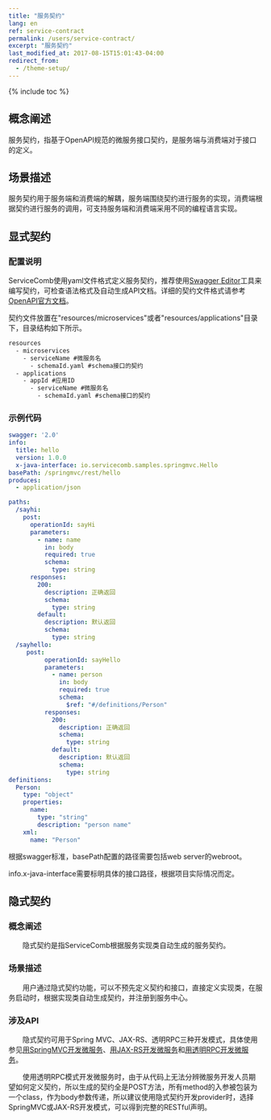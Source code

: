 ```yaml
---
title: "服务契约"
lang: en
ref: service-contract
permalink: /users/service-contract/
excerpt: "服务契约"
last_modified_at: 2017-08-15T15:01:43-04:00
redirect_from:
  - /theme-setup/
---
```


{% include toc %}
## 概念阐述

服务契约，指基于OpenAPI规范的微服务接口契约，是服务端与消费端对于接口的定义。

## 场景描述

服务契约用于服务端和消费端的解耦，服务端围绕契约进行服务的实现，消费端根据契约进行服务的调用，可支持服务端和消费端采用不同的编程语言实现。

## 显式契约

### 配置说明

ServiceComb使用yaml文件格式定义服务契约，推荐使用[Swagger Editor](http://editor.swagger.io/#/)工具来编写契约，可检查语法格式及自动生成API文档。详细的契约文件格式请参考[OpenAPI官方文档](https://github.com/OAI/OpenAPI-Specification/blob/master/versions/2.0.md)。

契约文件放置在"resources/microservices"或者"resources/applications"目录下，目录结构如下所示。

```txt
resources
  - microservices
    - serviceName #微服务名
      - schemaId.yaml #schema接口的契约
  - applications
    - appId #应用ID
      - serviceName #微服务名
        - schemaId.yaml #schema接口的契约
```

### 示例代码

```yaml
swagger: '2.0'
info:
  title: hello
  version: 1.0.0
  x-java-interface: io.servicecomb.samples.springmvc.Hello
basePath: /springmvc/rest/hello
produces:
  - application/json

paths:
  /sayhi:
    post:
      operationId: sayHi
      parameters:
        - name: name
          in: body
          required: true
          schema:
            type: string
      responses:
        200:
          description: 正确返回
          schema:
            type: string
        default:
          description: 默认返回
          schema:
            type: string
  /sayhello:
     post:
          operationId: sayHello
          parameters:
            - name: person
              in: body
              required: true
              schema:
                $ref: "#/definitions/Person"
          responses:
            200:
              description: 正确返回
              schema:
                type: string
            default:
              description: 默认返回
              schema:
                type: string
definitions:
  Person:
    type: "object"
    properties:
      name:
        type: "string"
        description: "person name"
    xml:
      name: "Person"
```

根据swagger标准，basePath配置的路径需要包括web server的webroot。

info.x-java-interface需要标明具体的接口路径，根据项目实际情况而定。

## 隐式契约
### 概念阐述

　　隐式契约是指ServiceComb根据服务实现类自动生成的服务契约。

### 场景描述

　　用户通过隐式契约功能，可以不预先定义契约和接口，直接定义实现类，在服务启动时，根据实现类自动生成契约，并注册到服务中心。

### 涉及API

　　隐式契约可用于Spring MVC、JAX-RS、透明RPC三种开发模式，具体使用参见[用SpringMVC开发微服务](/users/develop-with-springmvc/)、[用JAX-RS开发微服务](/users/develop-with-jax-rs/)和[用透明RPC开发微服务](/users/develop-with-transparent-rpc/)。

　　使用透明RPC模式开发微服务时，由于从代码上无法分辨微服务开发人员期望如何定义契约，所以生成的契约全是POST方法，所有method的入参被包装为一个class，作为body参数传递，所以建议使用隐式契约开发provider时，选择SpringMVC或JAX-RS开发模式，可以得到完整的RESTful声明。
